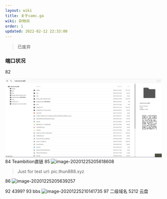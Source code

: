```yaml
---
layout: wiki
title: 关于camc.ga
wiki: 杂物间
order: 1
updated: 2022-02-12 22:33:00
---
```


> 已废弃

### 端口状况

82

![image-20210805231328530](/img/post/da097b75244c36c00527c69cacfa435c.webp)
84 Teambition直链
85
![image-20201225205618608](https://raw.thun888.xyz/thun888/tuku/master/img/image-20201225205618608.png)

> Just for test
> url: pic.thun888.xyz

86
![image-20201225205639257](https://raw.thun888.xyz/thun888/tuku/master/img/image-20201225205639257.png)

92 4399?
93 bbs
![image-20201225210141735](https://raw.thun888.xyz/thun888/tuku/master/img/image-20201225210141735.png)
97 二级域名
5212 云盘
